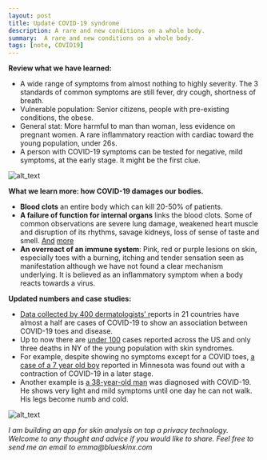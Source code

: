```yaml
---
layout: post
title: Update COVID-19 syndrome
description: A rare and new conditions on a whole body.
summary:  A rare and new conditions on a whole body.
tags: [note, COVID19]
---
```


**Review what we have learned:**

*   A wide range of symptoms from almost nothing to highly severity. The 3 standards of common symptoms are still fever, dry cough, shortness of breath.
*   Vulnerable population: Senior citizens, people with pre-existing conditions, the obese.
*   General stat:  More harmful to man than woman, less evidence on pregnant women. A rare inflammatory reaction with cardiac toward the young population, under 26s.
*   A person with COVID-19 symptoms can be tested for negative, mild symptoms, at the early stage. It might be the first clue.


![alt_text](https://emmablogimg.s3.amazonaws.com/2020-05-14-short-update/image1.png "image_tooltip")


**What we learn more: how COVID-19 damages our bodies.**

*   **Blood clots** an entire body which can kill 20-50% of patients.
*   **A failure of function for internal organs** links the blood clots. Some of common observations are severe lung damage, weakened heart muscle and disruption of its rhythms, savage kidneys, loss of sense of taste and smell. [And](https://www.washingtonpost.com/health/2020/05/10/coronavirus-attacks-body-symptoms/?arc404=true) [more](https://fortune.com/2020/05/12/covid19-symptoms-lungs-heart-liver/)
*   **An overreact of an immune system**: Pink, red or purple lesions on skin, especially toes with a burning, itching  and tender sensation seen as manifestation although we have not found a clear mechanism underlying. It is believed as an inflammatory symptom when a body reacts towards a virus.

**Updated numbers and case studies:**



*   [Data collected by 400 dermatologists’ r](https://www.npr.org/sections/goatsandsoda/2020/05/06/850707907/from-loss-of-smell-to-covid-toes-what-experts-are-learning-about-symptoms)eports in 21 countries have almost a half are cases of COVID-19 to show an association between COVID-19 toes and disease.
*   Up to now there are [under 100](https://edition.cnn.com/2020/05/10/health/coronavirus-mystery-children-symptoms/index.html) cases reported across the US and only three deaths in NY of the young population with skin syndromes.
*   For example, despite showing no symptoms except for a COVID toes, [a case of a 7 year old boy](https://www.kare11.com/article/news/health/coronavirus/rochester-boys-swollen-toes-lead-to-covid-19-diagnosis/89-6d04f80e-e021-4e30-be7f-f5a10548523f) reported in Minnesota was found out with a contraction of COVID-19 in a later stage.
*   Another example is [a 38-year-old man](https://edition.cnn.com/2020/05/12/health/coronavirus-symptoms-blood-clots-inflammation/index.html) was diagnosed with COVID-19. He shows very light and mild symptoms until one day he can not walk. His legs become numb and cold.

![alt_text](https://emmablogimg.s3.amazonaws.com/2020-05-14-short-update/image2.png)

_I am building an app for skin analysis on top a privacy technology. Welcome to any thought and advice if you would like to share. Feel free to send me an email to emma@blueskinx.com_
